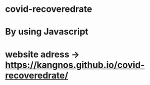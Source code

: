 # covid-recoveredrate
# By using Javascript
# website adress -> https://kangnos.github.io/covid-recoveredrate/
